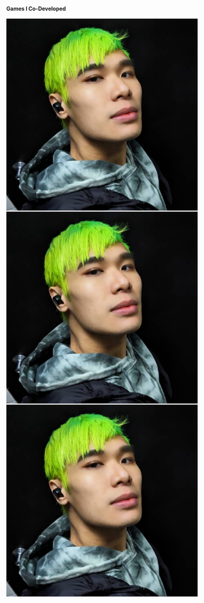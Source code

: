 
#### Games I Co-Developed
[![Branching](/profileimage.jpg)](https://store.steampowered.com/app/2321250/A_Corgis_Cozy_Hike/)
[![Branching](/profileimage.jpg)](https://store.steampowered.com/app/2321250/A_Corgis_Cozy_Hike/)
[![Branching](/profileimage.jpg)](https://store.steampowered.com/app/2321250/A_Corgis_Cozy_Hike/)

